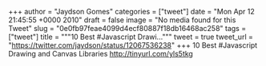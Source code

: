 
+++
author = "Jaydson Gomes"
categories = ["tweet"]
date = "Mon Apr 12 21:45:55 +0000 2010"
draft = false
image = "No media found for this Tweet"
slug = "0e0fb97feae4099d4ecf80887f18db16468ac258"
tags = ["tweet"]
title = """10 Best #Javascript Drawi..."""
tweet = true
tweet_url = "https://twitter.com/jaydson/status/12067536238"
+++
10 Best #Javascript Drawing and Canvas Libraries http://tinyurl.com/yls5tkg
